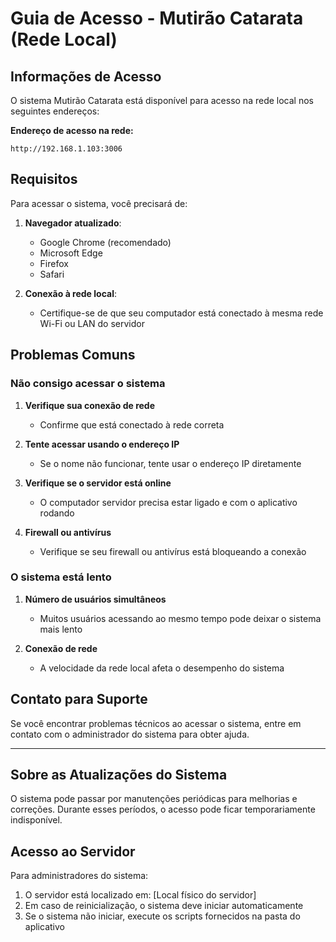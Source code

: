 # Guia de Acesso - Mutirão Catarata (Rede Local)

## Informações de Acesso

O sistema Mutirão Catarata está disponível para acesso na rede local nos seguintes endereços:

**Endereço de acesso na rede:**
```
http://192.168.1.103:3006
```

## Requisitos

Para acessar o sistema, você precisará de:

1. **Navegador atualizado**:
   - Google Chrome (recomendado)
   - Microsoft Edge
   - Firefox
   - Safari

2. **Conexão à rede local**:
   - Certifique-se de que seu computador está conectado à mesma rede Wi-Fi ou LAN do servidor

## Problemas Comuns

### Não consigo acessar o sistema

1. **Verifique sua conexão de rede**
   - Confirme que está conectado à rede correta

2. **Tente acessar usando o endereço IP**
   - Se o nome não funcionar, tente usar o endereço IP diretamente

3. **Verifique se o servidor está online**
   - O computador servidor precisa estar ligado e com o aplicativo rodando

4. **Firewall ou antivírus**
   - Verifique se seu firewall ou antivírus está bloqueando a conexão

### O sistema está lento

1. **Número de usuários simultâneos**
   - Muitos usuários acessando ao mesmo tempo pode deixar o sistema mais lento

2. **Conexão de rede**
   - A velocidade da rede local afeta o desempenho do sistema

## Contato para Suporte

Se você encontrar problemas técnicos ao acessar o sistema, entre em contato com o administrador do sistema para obter ajuda.

---

## Sobre as Atualizações do Sistema

O sistema pode passar por manutenções periódicas para melhorias e correções. Durante esses períodos, o acesso pode ficar temporariamente indisponível.

## Acesso ao Servidor

Para administradores do sistema:

1. O servidor está localizado em: [Local físico do servidor]
2. Em caso de reinicialização, o sistema deve iniciar automaticamente
3. Se o sistema não iniciar, execute os scripts fornecidos na pasta do aplicativo 